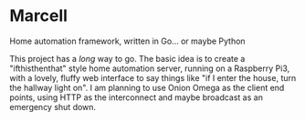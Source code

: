 # Marcell
Home automation framework, written in Go... or maybe Python

This project has a *long* way to go.  The basic idea is to create a "ifthisthenthat" style home automation server, running on a Raspberry Pi3, with a lovely, fluffy web interface to say things like "if I enter the house, turn the hallway light on".  I am planning to use Onion Omega as the client end points, using HTTP as the interconnect and maybe broadcast as an emergency shut down.
